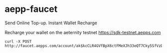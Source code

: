 # aepp-faucet
Send Online Top-up. Instant Wallet Recharge


Recharge your wallet on the aeternity testnet https://sdk-testnet.aepps.com


```
curl -X POST http://faucet.aepps.com/account/ak$kcCLR4GVfBpX6ctFMeXJh33eQT7Cky5SfVzDczDMNo5QM4vyt
```